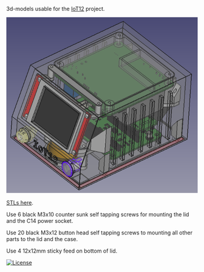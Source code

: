 3d-models usable for the [IoT12](https://github.com/atoomnetmarc/IoT12) project.

![](case.png)

[STLs here](stl/).

Use 6 black M3x10 counter sunk self tapping screws for mounting the lid and the C14 power socket.

Use 20 black M3x12 button head self tapping screws to mounting all other parts to the lid and the case.

Use 4 12x12mm sticky feed on bottom of lid.

[![License](https://img.shields.io/badge/License-Apache%202.0-blue.svg)](https://opensource.org/licenses/Apache-2.0)